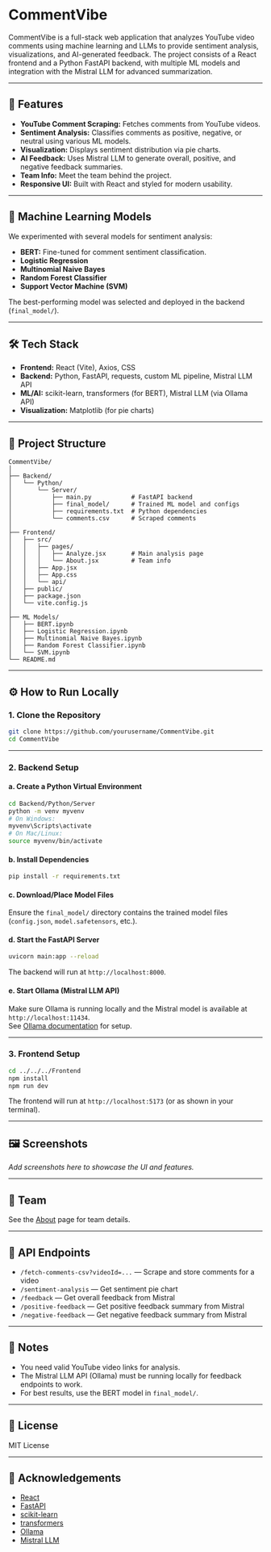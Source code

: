 # CommentVibe

CommentVibe is a full-stack web application that analyzes YouTube video comments using machine learning and LLMs to provide sentiment analysis, visualizations, and AI-generated feedback. The project consists of a React frontend and a Python FastAPI backend, with multiple ML models and integration with the Mistral LLM for advanced summarization.

---

## 🚀 Features

- **YouTube Comment Scraping:** Fetches comments from YouTube videos.
- **Sentiment Analysis:** Classifies comments as positive, negative, or neutral using various ML models.
- **Visualization:** Displays sentiment distribution via pie charts.
- **AI Feedback:** Uses Mistral LLM to generate overall, positive, and negative feedback summaries.
- **Team Info:** Meet the team behind the project.
- **Responsive UI:** Built with React and styled for modern usability.

---

## 🧠 Machine Learning Models

We experimented with several models for sentiment analysis:

- **BERT:** Fine-tuned for comment sentiment classification.
- **Logistic Regression**
- **Multinomial Naive Bayes**
- **Random Forest Classifier**
- **Support Vector Machine (SVM)**

The best-performing model was selected and deployed in the backend (`final_model/`).

---

## 🛠️ Tech Stack

- **Frontend:** React (Vite), Axios, CSS
- **Backend:** Python, FastAPI, requests, custom ML pipeline, Mistral LLM API
- **ML/AI:** scikit-learn, transformers (for BERT), Mistral LLM (via Ollama API)
- **Visualization:** Matplotlib (for pie charts)

---

## 📁 Project Structure

```
CommentVibe/
│
├── Backend/
│   └── Python/
│       └── Server/
│           ├── main.py           # FastAPI backend
│           ├── final_model/      # Trained ML model and configs
│           ├── requirements.txt  # Python dependencies
│           └── comments.csv      # Scraped comments
│
├── Frontend/
│   ├── src/
│   │   ├── pages/
│   │   │   ├── Analyze.jsx       # Main analysis page
│   │   │   └── About.jsx         # Team info
│   │   ├── App.jsx
│   │   ├── App.css
│   │   └── api/
│   ├── public/
│   ├── package.json
│   └── vite.config.js
│
├── ML Models/
│   ├── BERT.ipynb
│   ├── Logistic Regression.ipynb
│   ├── Multinomial Naive Bayes.ipynb
│   ├── Random Forest Classifier.ipynb
│   └── SVM.ipynb
└── README.md
```

---

## ⚙️ How to Run Locally

### 1. Clone the Repository

```bash
git clone https://github.com/yourusername/CommentVibe.git
cd CommentVibe
```

---

### 2. Backend Setup

#### a. Create a Python Virtual Environment

```bash
cd Backend/Python/Server
python -m venv myvenv
# On Windows:
myvenv\Scripts\activate
# On Mac/Linux:
source myvenv/bin/activate
```

#### b. Install Dependencies

```bash
pip install -r requirements.txt
```

#### c. Download/Place Model Files

Ensure the `final_model/` directory contains the trained model files (`config.json`, `model.safetensors`, etc.).

#### d. Start the FastAPI Server

```bash
uvicorn main:app --reload
```

The backend will run at `http://localhost:8000`.

#### e. Start Ollama (Mistral LLM API)

Make sure Ollama is running locally and the Mistral model is available at `http://localhost:11434`.  
See [Ollama documentation](https://ollama.com/) for setup.

---

### 3. Frontend Setup

```bash
cd ../../../Frontend
npm install
npm run dev
```

The frontend will run at `http://localhost:5173` (or as shown in your terminal).

---

## 🖼️ Screenshots

_Add screenshots here to showcase the UI and features._

---

## 👥 Team

See the [About](src/pages/About.jsx) page for team details.

---

## 🤖 API Endpoints

- `/fetch-comments-csv?videoId=...` — Scrape and store comments for a video
- `/sentiment-analysis` — Get sentiment pie chart
- `/feedback` — Get overall feedback from Mistral
- `/positive-feedback` — Get positive feedback summary from Mistral
- `/negative-feedback` — Get negative feedback summary from Mistral

---

## 📝 Notes

- You need valid YouTube video links for analysis.
- The Mistral LLM API (Ollama) must be running locally for feedback endpoints to work.
- For best results, use the BERT model in `final_model/`.

---

## 📄 License

MIT License

---

## 🙏 Acknowledgements

- [React](https://react.dev/)
- [FastAPI](https://fastapi.tiangolo.com/)
- [scikit-learn](https://scikit-learn.org/)
- [transformers](https://huggingface.co/docs/transformers/index)
- [Ollama](https://ollama.com/)
- [Mistral LLM](https://mistral.ai/)
